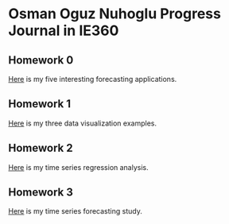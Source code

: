 # Osman Oguz Nuhoglu Progress Journal in IE360

## Homework 0 
[Here](files/hw0.html) is my five interesting forecasting applications.

## Homework 1
[Here](files/hw1/hw1.html) is my three data visualization examples.

## Homework 2
[Here](files/hw2/hw2.html) is my time series regression analysis.

## Homework 3
[Here](files/hw3/hw3.html) is my time series forecasting study.
